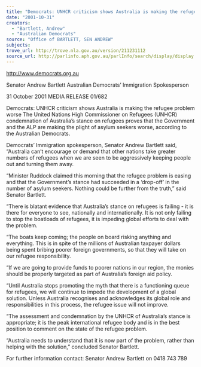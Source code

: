 ```yaml
---
title: "Democrats: UNHCR criticism shows Australia is making the refugee problem worse."
date: "2001-10-31"
creators:
  - "Bartlett, Andrew"
  - "Australian Democrats"
source: "Office of BARTLETT, SEN ANDREW"
subjects:
trove_url: http://trove.nla.gov.au/version/211231112
source_url: http://parlinfo.aph.gov.au/parlInfo/search/display/display.w3p;query=Id%3A%22media/pressrel/80B56%22
---
```


 http://www.democrats.org.au

 Senator Andrew Bartlett Australian Democrats’ Immigration Spokesperson

 31 October 2001  MEDIA RELEASE                          01/682

 Democrats: UNHCR criticism shows Australia is making the refugee problem worse The United Nations High Commissioner on Refugees (UNHCR) condemnation of Australia’s stance on refugees proves that the Government and the ALP are making the plight of asylum seekers worse, according to the Australian Democrats.

 Democrats’ Immigration spokesperson, Senator Andrew Bartlett said, “Australia can’t encourage or demand that other nations take greater numbers of refugees when we are seen to be aggressively keeping people out and turning them away.

 “Minister Ruddock claimed this morning that the refugee problem is easing and that the Government’s stance had succeeded in a ‘drop-off’ in the number of asylum seekers. Nothing could be further from the truth,” said Senator Bartlett.

 “There is blatant evidence that Australia’s stance on refugees is failing - it is there for everyone to see, nationally and internationally. It is not only failing to stop the boatloads of refugees, it is impeding global efforts to deal with the problem.

 “The boats keep coming; the people on board risking anything and everything. This is in spite of the millions of Australian taxpayer dollars being spent bribing poorer foreign governments, so that they will take on our refugee responsibility.

 “If we are going to provide funds to poorer nations in our region, the monies should be properly targeted as part of Australia’s foreign aid policy.

 “Until Australia stops promoting the myth that there is a functioning queue for refugees, we will continue to impede the development of a global solution. Unless Australia recognises and acknowledges its global role and responsibilities in this process, the refugee issue will not improve.

 “The assessment and condemnation by the UNHCR of Australia’s stance is appropriate; it is the peak international refugee body and is in the best position to comment on the state of the refugee problem.

 “Australia needs to understand that it is now part of the problem, rather than helping with the solution,” concluded Senator Bartlett.

 For further information contact: Senator Andrew Bartlett on 0418 743 789

